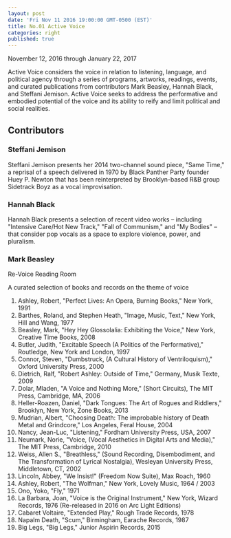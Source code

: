 ```yaml
---
layout: post
date: 'Fri Nov 11 2016 19:00:00 GMT-0500 (EST)'
title: No.01 Active Voice
categories: right
published: true
---
```


November 12, 2016 through January 22, 2017

Active Voice considers the voice in relation to listening, language, and political agency through a series of programs, artworks, readings, events, and curated publications from contributors Mark Beasley, Hannah Black, and Steffani Jemison. Active Voice seeks to address the performative and embodied potential of the voice and its ability to reify and limit political and social realities.

## Contributors

### Steffani Jemison

Steffani Jemison presents her 2014 two-channel sound piece, "Same Time," a reprisal of a speech delivered in 1970 by Black Panther Party founder Huey P. Newton that has been reinterpreted by Brooklyn-based R&B group Sidetrack Boyz as a vocal improvisation. 

### Hannah Black

Hannah Black presents a selection of recent video works – including "Intensive Care/Hot New Track," "Fall of Communism," and "My Bodies" – that consider pop vocals as a space to explore violence, power, and pluralism.

### Mark Beasley
Re-Voice Reading Room

A curated selection of books and records on the theme of voice

1. Ashley, Robert, "Perfect Lives: An Opera, Burning Books," New York, 1991
2. Barthes, Roland, and Stephen Heath, "Image, Music, Text," New York, Hill and Wang, 1977
3. Beasley, Mark, "Hey Hey Glossolalia: Exhibiting the Voice," New York, Creative Time Books, 2008
4. Butler, Judith, "Excitable Speech (A Politics of the Performative)," Routledge, New York and London, 1997
5. Connor, Steven, "Dumbstruck, (A Cultural History of Ventriloquism)," Oxford University Press, 2000
6. Dietrich, Ralf, "Robert Ashley: Outside of Time," Germany, Musik Texte, 2009
7. Dolar, Mladen, "A Voice and Nothing More," (Short Circuits), The MIT Press, Cambridge, MA, 2006
8. Heller-Roazen, Daniel, "Dark Tongues: The Art of Rogues and Riddlers," Brooklyn, New York, Zone Books, 2013
9. Mudrian, Albert, "Choosing Death: The improbable history of Death Metal and Grindcore," Los Angeles, Feral House, 2004
10. Nancy, Jean-Luc, "Listening," Fordham University Press, USA, 2007
11. Neumark, Norie, "Voice, (Vocal Aesthetics in Digital Arts and Media)," The MIT Press, Cambridge, 2010
12. Weiss, Allen S., "Breathless," (Sound Recording, Disembodiment, and The Transformation of Lyrical Nostalgia), Wesleyan University Press, Middletown, CT, 2002
13. Lincoln, Abbey, "We Insist!" (Freedom Now Suite), Max Roach, 1960
14. Ashley, Robert, "The Wolfman," New York, Lovely Music, 1964 / 2003
15. Ono, Yoko, "Fly," 1971
16. La Barbara, Joan, "Voice is the Original Instrument," New York, Wizard Records, 1976 (Re-released in 2016 on Arc Light Editions)
17. Cabaret Voltaire, "Extended Play," Rough Trade Records, 1978
18. Napalm Death, "Scum," Birmingham, Earache Records, 1987
19. Big Legs, "Big Legs," Junior Aspirin Records, 2015
